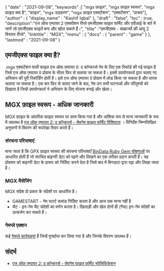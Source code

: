 {
  "date" : "2021-09-08",
  "keywords" :[ "mgx फ़ाइल", "mgx फ़ाइल स्वरूप", "mgx फ़ाइल क्या है", "फ़ाइल", "mgx उदाहरण", "mgx फ़ाइल एक्सटेंशन", "एक्सटेंशन", "प्रारूप"],
  "author" : {
    "display_name" : "Kashif Iqbal"
},
  "draft" : "false",
  "toc" : true,
  "description":"एज ऑफ एम्पायर 2 एक्सपेंशन रीप्ले एमजीएक्स फाइल फॉर्मेट और एपीआई के बारे में जानें जो एमजीएक्स फाइलें बना और खोल सकते हैं।",
  "title" :"एमजीएक्स - साम्राज्यों की आयु 2 विस्तार रीप्ले",
  "linktitle" : "MGX",
  "menu" : {
    "docs" : {
      "parent" : "game"
}
},
  "lastmod" : "2021-09-08"
}

## एमजीएक्स फाइल क्या है?

.mgx एक्सटेंशन वाली फाइल एज ऑफ एम्पायर II: द कॉन्करर्स गेम के लिए एक रिकॉर्ड की गई फाइल है जिसे एज ऑफ एम्पायर II प्रोग्राम के भीतर फिर से चलाया जा सकता है। इसमें उपयोगकर्ता द्वारा चलाए गए अभियान की पूरी रिकॉर्डिंग होती है। इसे एज ऑफ एम्पायर II प्रोग्राम में लोड किया जा सकता है और वापस चलाया जा सकता है। एक बार फिर से चलाए जाने के बाद, गेम उन सभी घटनाओं और परिदृश्यों को दिखाता है जिन्हें उपयोगकर्ता ने अभियान के लिए योजना बनाई और खेला।

## MGX फ़ाइल स्वरूप - अधिक जानकारी

MGX फ़ाइल के आंतरिक फ़ाइल स्वरूप पर काम किया गया है और आंशिक रूप से मान्य जानकारी के रूप में उपलब्ध है [एज ऑफ़ एम्पायर 2: द कॉन्करर्स - सेवगेम फ़ाइल फॉर्मेट विशिष्टता](https://github.com/stefan-kolb/aoc-mgx-format) । विनिर्देश निम्नलिखित अनुभागों में विवरण की रूपरेखा तैयार करते हैं।

### संरचना परिभाषाएं

माना जाता है कि GPX फ़ाइल स्वरूप की संरचना परिभाषाएँ [BinData Ruby Gem घोषणाओं](https://github.com/dmendel/bindata/wiki) पर आधारित होती हैं जो संरचित बाइनरी डेटा को पढ़ने और लिखने का एक तरीका प्रदान करती हैं। यह प्रोग्रामर को बाइनरी डेटा के प्रारूप को निर्दिष्ट करने देता है जिसे बाद में बिनडाटा द्वारा पढ़ा और लिखा जाता है।

### MGX मैसेजिंग

MGX संदेश दो प्रकार के संदेशों पर आधारित है।

* GAMESTART - गेम स्टार्ट कमांड निर्दिष्ट करता है और आज तक मान्य नहीं है
* चैट - इन-गेम चैट संदेशों का वर्णन करता है। खिलाड़ी और खेल दोनों ही (गैया) इन-गेम संदेशों का उत्सर्जन कर सकते हैं।

### गेमप्ले एक्शन

कई [गेमप्ले कार्रवाइयां](https://github.com/stefan-kolb/aoc-mgx-format/blob/master/README.md#actions) हैं जिन्हें पुनर्प्राप्त कर लिया गया है और जिनके विवरण उपलब्ध हैं।

## संदर्भ

* [एज ऑफ एम्पायर 2: द कॉन्करर्स - सेवगेम फाइल फॉर्मेट स्पेसिफिकेशन](https://github.com/stefan-kolb/aoc-mgx-format)

